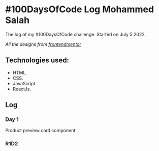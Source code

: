 # #100DaysOfCode Log Mohammed Salah

The log of my #100DaysOfCode challenge. Started on July 5 2022.

_All the designs from [frontendmentor](https://www.frontendmentor.io/)_

## Technologies used:

- HTML.
- CSS.
- JavaScript.
- ReactJs.

## Log

### Day 1

Product preview card component

### R1D2
